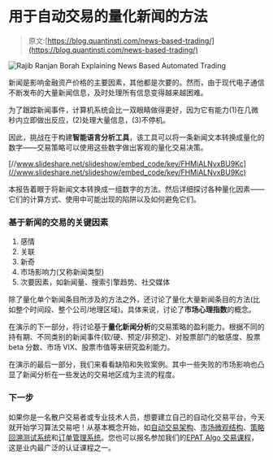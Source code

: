 # 用于自动交易的量化新闻的方法

> 原文:[https://blog.quantinsti.com/news-based-trading/](https://blog.quantinsti.com/news-based-trading/)

![Rajib Ranjan Borah Explaining News Based Automated Trading](../Images/709988cacfd2a3890a08e53dccd05f7b.png)

新闻是影响金融资产价格的主要因素，其他都是次要的。然而，由于现代电子通信不断发布的大量新闻信息，及时处理所有信息变得越来越困难。

为了跟踪新闻事件，计算机系统会比一双眼睛做得更好，因为它有能力(1)在几微秒内立即做出反应，(2)处理大量信息，(3)不停机。

因此，挑战在于构建**智能语言分析工具**，该工具可以将一条新闻文本转换成量化的数字——交易策略可以使用这些数字做出客观的量化交易决策。

[//www.slideshare.net/slideshow/embed_code/key/FHMiALNvxBU9Kc](//www.slideshare.net/slideshow/embed_code/key/FHMiALNvxBU9Kc)

本报告着眼于将新闻文本转换成一组数字的方法。然后详细探讨各种量化因素——它们的计算方式、使用中可能出现的陷阱以及如何避免它们。

### 基于新闻的交易的关键因素

1.  感情
2.  关联
3.  新奇
4.  市场影响力(又称新闻类型)
5.  次要因素，如新闻量、搜索引擎趋势、社交媒体

除了量化单个新闻条目所涉及的方法之外，还讨论了量化大量新闻条目的方法(比如整个时间段、整个公司/地理区域)。具体来说，讨论了**市场心理指数**的概念。

在演示的下一部分，将讨论基于**量化新闻分析**的交易策略的盈利能力。根据不同的持有期、不同类别的新闻事件(软/硬、预定/非预定)、对股票部门的敏感度、股票 beta 分数、市场 VIX、股票市值等来研究盈利能力。

在演示的最后一部分，我们来看看缺陷和失败案例。其中一些失败的市场影响也凸显了新闻分析在一些发达的交易地区成为主流的程度。

### **下一步**

如果你是一名散户交易者或专业技术人员，想要建立自己的自动化交易平台，今天就开始学习算法交易吧！从基本概念开始，如[自动交易架构](https://blog.quantinsti.com/algorithmic-trading-system-architecture/)、[市场微观结构](https://blog.quantinsti.com/market-microstructure/)、[策略回溯测试系统](https://blog.quantinsti.com/backtesting/)和[订单管理系统](https://blog.quantinsti.com/automated-trading-order-management-system/)。您也可以报名参加我们的[EPAT Algo 交易课程](https://www.quantinsti.com/epat/)，这是业内最广泛的认证课程之一。